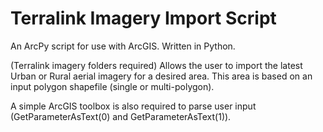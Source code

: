 # Terralink Imagery Import Script
An ArcPy script for use with ArcGIS. Written in Python.

(Terralink imagery folders required)
Allows the user to import the latest Urban or Rural aerial imagery for a desired area.
This area is based on an input polygon shapefile (single or multi-polygon).

A simple ArcGIS toolbox is also required to parse user input (GetParameterAsText(0) and GetParameterAsText(1)).
